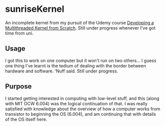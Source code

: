 # sunriseKernel
An incomplete kernel from my pursuit of the Udemy course [Developing a Multithreaded Kernel from Scratch](https://www.udemy.com/course/developing-a-multithreaded-kernel-from-scratch/). Still under progress whenever I've got time from uni.

## Usage
I got this to work on one computer but it won't run on two others... I guess one thing I've learnt is the tedium of dealing with the border between hardware and software. 'Nuff said. Still under progress.

## Purpose
I started getting interested in computing with low-level stuff, and this (along with MIT OCW 6.004) was the logical continuation of that. I was really satisfied with knowledge about the overview of how a computer works from transistor to beginning the OS (6.004), and am continuing that with details of the OS itself here.
